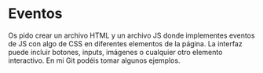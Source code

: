 # Eventos

Os pido crear un archivo HTML y un archivo JS donde implementes eventos de JS con algo de CSS en diferentes elementos de la página. La interfaz puede incluir botones, inputs, imágenes o cualquier otro elemento interactivo. En mi Git podéis tomar algunos ejemplos.
